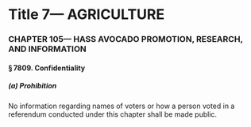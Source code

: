 
# Title 7— AGRICULTURE
### CHAPTER 105— HASS AVOCADO PROMOTION, RESEARCH, AND INFORMATION
#### § 7809. Confidentiality
##### (a) Prohibition

No information regarding names of voters or how a person voted in a referendum conducted under this chapter shall be made public.
